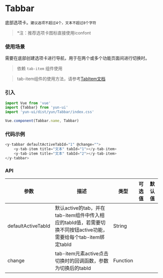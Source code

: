 # Tabbar

底部选项卡。`建议选项不超过4个，文本不超过8个字符`

> *注：推荐选项卡图标直接使用iconfont

### 使用场景

需要在底部创建选项卡进行导航，用于在两个或多个功能页面间进行切换时。

> 依赖 `tab-item` 组件使用

> tab-item组件的使用方法，请参考[TabItem文档](../tabItem/README.md)

### 引入

``` javascript
import Vue from 'vue'
import {Tabbar} from 'yun-ui'
import 'yun-ui/dist/yun/Tabbar/index.css'

Vue.component(Tabbar.name, Tabbar)
```

### 代码示例

``` javascript
<y-tabbar defaultActiveTabId="1" @change="">
    <y-tab-item title="文本" tabId="1"></y-tab-item>
    <y-tab-item title="文本" tabId="2"></y-tab-item>
</y-tabbar>
```

### API

| 参数        | 描述        | 类型        | 可选值       | 默认值   |
| ----       | ----       | ----       | ----       | ----  |
|defaultActiveTabId | 默认active的tab，并在tab-item组件中传入相应的tabId值，若需要切换不同按钮active功能，需要给每个tab-item绑定tabId | String |  |  |
| change      | tab-item元素active点击切换时的回调函数，参数为切换后的tabId|  Function   |  |    |
